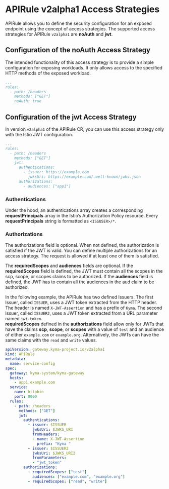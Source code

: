 # APIRule v2alpha1 Access Strategies

APIRule allows you to define the security configuration for an exposed endpoint using the concept of access strategies. The supported access strategies for APIRule `v2alpha1` are **noAuth** and **jwt**.

## Configuration of the **noAuth** Access Strategy

The intended functionality of this access strategy is to provide a simple configuration for exposing workloads.
It only allows access to the specified HTTP methods of the exposed workload.

```yaml
...
rules:
  - path: /headers
    methods: ["GET"]
    noAuth: true
```

## Configuration of the **jwt** Access Strategy

In version `v2alpha1` of the APIRule CR, you can use this access strategy only with the Istio JWT configuration.

```yaml
...
rules:
  - path: /headers
    methods: ["GET"]
    jwt:
      authentications:
        - issuer: https://example.com
          jwksUri: https://example.com/.well-known/jwks.json
      authorizations:
        - audiences: ["app1"]
```

### Authentications
Under the hood, an authentications array creates a corresponding **requestPrincipals** array in the Istio’s Authorization Policy resource. Every **requestPrincipals** string is formatted as `<ISSUSER>/*`.

### Authorizations
The authorizations field is optional. When not defined, the authorization is satisfied if the JWT is valid. You can define multiple authorizations for an access strategy. The request is allowed if at least one of them is satisfied.

The **requiredScopes** and **audiences** fields are optional. If the **requiredScopes** field is defined, the JWT must contain all the scopes in the scp, scope, or scopes claims to be authorized. If the **audiences** field is defined, the JWT has to contain all the audiences in the aud claim to be authorized.


In the following example, the APIRule has two defined Issuers. The first Issuer, called `ISSUER`, uses a JWT token extracted from the HTTP header. The header is named `X-JWT-Assertion` and has a prefix of `Kyma`. The second Issuer, called `ISSUER2`, uses a JWT token extracted from a URL parameter named `jwt-token`.  
**requiredScopes** defined in the **authorizations** field allow only for JWTs that have the claims **scp**, **scope**, or **scopes** with a value of `test` and an audience of either `example.com` or `example.org`. Alternatively, the JWTs can have the same claims with the `read` and `write` values.

```yaml
apiVersion: gateway.kyma-project.io/v2alpha1
kind: APIRule
metadata:
  name: service-config
spec:
  gateway: kyma-system/kyma-gateway
  hosts:
    - app1.example.com
  service:
    name: httpbin
    port: 8000
  rules:
    - path: /headers
      methods: ["GET"]
      jwt:
        authentications:
          - issuer: $ISSUER
            jwksUri: $JWKS_URI
            fromHeaders:
            - name: X-JWT-Assertion
              prefix: "Kyma "
          - issuer: $ISSUER2
            jwksUri: $JWKS_URI2
            fromParameters:
            - "jwt_token"
        authorizations:
          - requiredScopes: ["test"]
            audiences: ["example.com", "example.org"]
          - requiredScopes: ["read", "write"]
```
